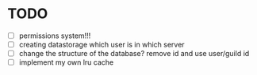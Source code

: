 # TODO
- [ ]  permissions system!!!
- [ ]  creating datastorage which user is in which server
- [ ]  change the structure of the database? remove id and use user/guild id
- [ ]  implement my own lru cache
